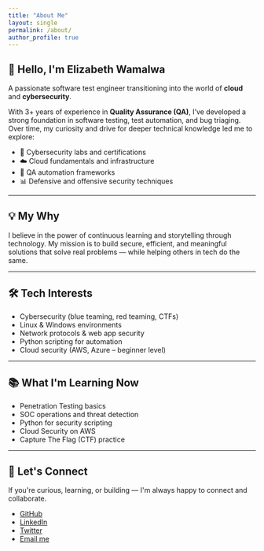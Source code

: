 ```yaml
---
title: "About Me"
layout: single
permalink: /about/
author_profile: true
---
```


## 👋 Hello, I'm Elizabeth Wamalwa

A passionate software test engineer transitioning into the world of **cloud** and **cybersecurity**.

With 3+ years of experience in **Quality Assurance (QA)**, I’ve developed a strong foundation in software testing, test automation, and bug triaging. Over time, my curiosity and drive for deeper technical knowledge led me to explore:

- 🔐 Cybersecurity labs and certifications  
- ☁️ Cloud fundamentals and infrastructure  
- 🧪 QA automation frameworks  
- 📊 Defensive and offensive security techniques  

---

## 💡 My Why

I believe in the power of continuous learning and storytelling through technology. My mission is to build secure, efficient, and meaningful solutions that solve real problems — while helping others in tech do the same.

---

## 🛠️ Tech Interests

- Cybersecurity (blue teaming, red teaming, CTFs)
- Linux & Windows environments
- Network protocols & web app security
- Python scripting for automation
- Cloud security (AWS, Azure – beginner level)

---

## 📚 What I'm Learning Now

- Penetration Testing basics
- SOC operations and threat detection
- Python for security scripting
- Cloud Security on AWS
- Capture The Flag (CTF) practice

---

## 🙌 Let's Connect

If you're curious, learning, or building — I'm always happy to connect and collaborate.

- [GitHub](https://github.com/elizabethwamalwa)  
- [LinkedIn](https://www.linkedin.com/in/elizabeth-wamalwa)  
- [Twitter](https://twitter.com/Wamalwaelizabeth)  
- [Email me](mailto:elizabethwamalwa001@gmail.com)
